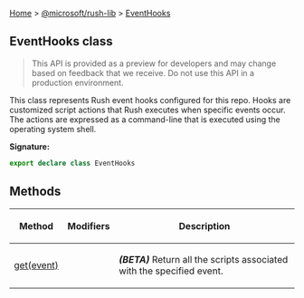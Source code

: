 [Home](./index) &gt; [@microsoft/rush-lib](./rush-lib.md) &gt; [EventHooks](./rush-lib.eventhooks.md)

## EventHooks class

> This API is provided as a preview for developers and may change based on feedback that we receive. Do not use this API in a production environment.
> 

This class represents Rush event hooks configured for this repo. Hooks are customized script actions that Rush executes when specific events occur. The actions are expressed as a command-line that is executed using the operating system shell.

<b>Signature:</b>

```typescript
export declare class EventHooks 
```

## Methods

|  <p>Method</p> | <p>Modifiers</p> | <p>Description</p> |
|  --- | --- | --- |
|  <p>[get(event)](./rush-lib.eventhooks.get.md)</p> |  | <p><b><i>(BETA)</i></b> Return all the scripts associated with the specified event.</p> |

